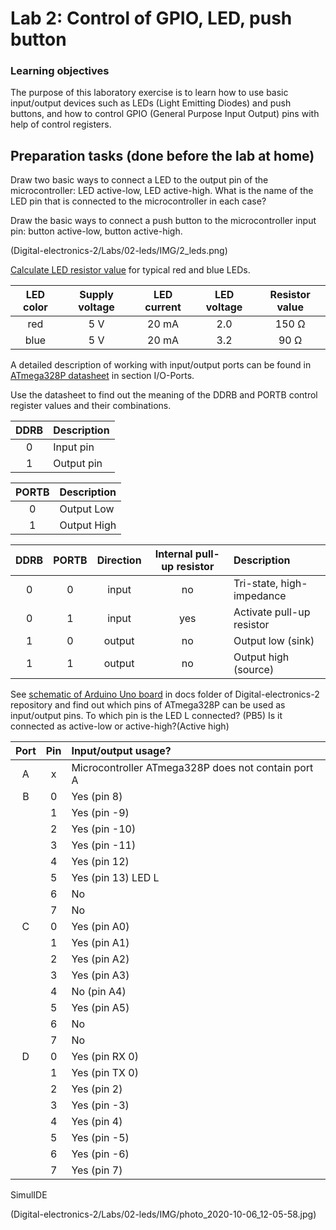 # Lab 2: Control of GPIO, LED, push button

### Learning objectives

The purpose of this laboratory exercise is to learn how to use basic input/output devices such as LEDs (Light Emitting Diodes) and push buttons, and how to control GPIO (General Purpose Input Output) pins with help of control registers.

## Preparation tasks (done before the lab at home)

Draw two basic ways to connect a LED to the output pin of the microcontroller: LED active-low, LED active-high. What is the name of the LED pin that is connected to the microcontroller in each case?

Draw the basic ways to connect a push button to the microcontroller input pin: button active-low, button active-high.
&nbsp;

(Digital-electronics-2/Labs/02-leds/IMG/2_leds.png)



[Calculate LED resistor value](https://electronicsclub.info/leds.htm) for typical red and blue LEDs.


| **LED color** | **Supply voltage** | **LED current** | **LED voltage** | **Resistor value** |
| :-: | :-: | :-: | :-: | :-: |
| red | 5&nbsp;V | 20&nbsp;mA | 2.0 | 150 Ω |
| blue | 5&nbsp;V | 20&nbsp;mA | 3.2 | 90 Ω|










A detailed description of working with input/output ports can be found in [ATmega328P datasheet](https://www.microchip.com/wwwproducts/en/ATmega328p) in section I/O-Ports.

Use the datasheet to find out the meaning of the DDRB and PORTB control register values and their combinations.

| **DDRB** | **Description** |
| :-: | :-- |
| 0 | Input pin |
| 1 | Output pin|

| **PORTB** | **Description** |
| :-: | :-- |
| 0 | Output Low  |
| 1 | Output High |

| **DDRB** | **PORTB** | **Direction** | **Internal pull-up resistor** | **Description** |
| :-: | :-: | :-: | :-: | :-- |
| 0 | 0 | input | no | Tri-state, high-impedance |
| 0 | 1 | input | yes | Activate pull-up resistor |
| 1 | 0 | output | no | Output low (sink) |
| 1 | 1 | output | no | Output high (source) |

See [schematic of Arduino Uno board](../../Docs/arduino_shield.pdf) in docs folder of Digital-electronics-2 repository and find out which pins of ATmega328P can be used as input/output pins. To which pin is the LED L connected? (PB5) Is it connected as active-low or active-high?(Active high)

| **Port** | **Pin** | **Input/output usage?** |
| :-: | :-: | :-- |
| A | x | Microcontroller ATmega328P does not contain port A |
| B | 0 | Yes (pin 8) |
|   | 1 | Yes (pin -9) |
|   | 2 | Yes (pin -10)|
|   | 3 | Yes (pin -11)|
|   | 4 | Yes (pin 12) |
|   | 5 | Yes (pin 13) LED L|
|   | 6 | No |
|   | 7 | No |
| C | 0 | Yes (pin A0) |
|   | 1 | Yes (pin A1)  |
|   | 2 | Yes (pin A2)  |
|   | 3 | Yes (pin A3)  |
|   | 4 | No (pin A4)  |
|   | 5 | Yes (pin A5)  |
|   | 6 | No |
|   | 7 | No |
| D | 0 | Yes (pin RX 0) |
|   | 1 | Yes (pin TX 0) |
|   | 2 | Yes (pin 2)  |
|   | 3 | Yes (pin -3)|
|   | 4 | Yes (pin 4) |
|   | 5 | Yes (pin -5)|
|   | 6 | Yes (pin -6)|
|   | 7 | Yes (pin 7) |

SimulIDE

(Digital-electronics-2/Labs/02-leds/IMG/photo_2020-10-06_12-05-58.jpg)


